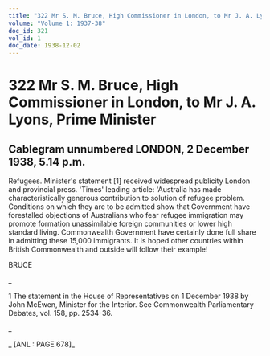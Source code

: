 ```yaml
---
title: "322 Mr S. M. Bruce, High Commissioner in London, to Mr J. A. Lyons, Prime Minister"
volume: "Volume 1: 1937-38"
doc_id: 321
vol_id: 1
doc_date: 1938-12-02
---
```


# 322 Mr S. M. Bruce, High Commissioner in London, to Mr J. A. Lyons, Prime Minister

## Cablegram unnumbered LONDON, 2 December 1938, 5.14 p.m.

Refugees. Minister's statement [1] received widespread publicity London and provincial press. 'Times' leading article: 'Australia has made characteristically generous contribution to solution of refugee problem. Conditions on which they are to be admitted show that Government have forestalled objections of Australians who fear refugee immigration may promote formation unassimilable foreign communities or lower high standard living. Commonwealth Government have certainly done full share in admitting these 15,000 immigrants. It is hoped other countries within British Commonwealth and outside will follow their example!

BRUCE

_

1 The statement in the House of Representatives on 1 December 1938 by John McEwen, Minister for the Interior. See Commonwealth Parliamentary Debates, vol. 158, pp. 2534-36.

_

_ [ANL : PAGE 678]_
